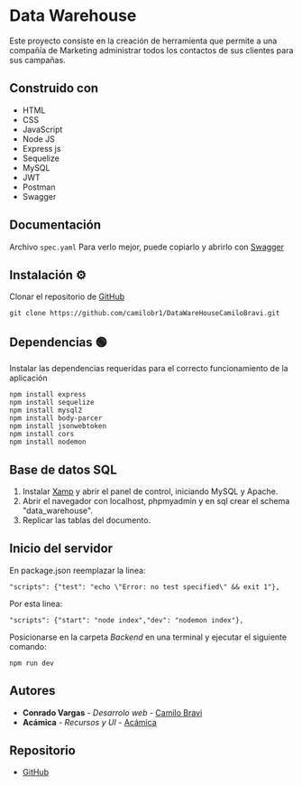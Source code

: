 # Data Warehouse

Este proyecto consiste en la creación de herramienta que permite a una compañía de Marketing administrar todos los contactos de sus clientes para sus campañas.

## Construido con 

- HTML
- CSS
- JavaScript
- Node JS
- Express js
- Sequelize
- MySQL
- JWT
- Postman
- Swagger

## Documentación 

Archivo `spec.yaml` Para verlo mejor, puede copiarlo y abrirlo con [Swagger](https://editor.swagger.io/)

## Instalación ⚙

Clonar el repositorio de [GitHub](https://github.com/camilobr1/DataWareHouseCamiloBravi.git)

```
git clone https://github.com/camilobr1/DataWareHouseCamiloBravi.git
```

## Dependencias 🟢

Instalar las dependencias requeridas para el correcto funcionamiento de la aplicación

```
npm install express
npm install sequelize
npm install mysql2
npm install body-parcer
npm install jsonwebtoken
npm install cors
npm install nodemon
```

## Base de datos SQL 

1. Instalar [Xamp](https://www.apachefriends.org/es/index.html) y abrir el panel de control, iniciando MySQL y Apache.
2. Abrir el navegador con localhost, phpmyadmin y en sql crear el schema "data_warehouse".
3. Replicar las tablas del documento.

## Inicio del servidor 

En package.json reemplazar la linea:

```
"scripts": {"test": "echo \"Error: no test specified\" && exit 1"},
```

Por esta linea:

```
"scripts": {"start": "node index","dev": "nodemon index"},
```

Posicionarse en la carpeta _Backend_ en una terminal y ejecutar el siguiente comando:

```
npm run dev
```

## Autores 

- **Conrado Vargas** - _Desarrolo web_ - [Camilo Bravi](https://github.com/camilobr1)
- **Acámica** - _Recursos y UI_ - [Acámica](https://github.com/acamica)

## Repositorio 

- [GitHub](https://github.com/camilobr1/DataWareHouseCamiloBravi.git)
